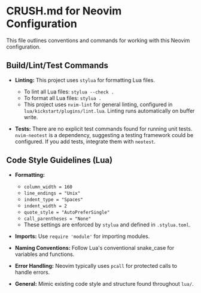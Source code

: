 # CRUSH.md for Neovim Configuration

This file outlines conventions and commands for working with this Neovim configuration.

## Build/Lint/Test Commands

- **Linting:** This project uses `stylua` for formatting Lua files.
  - To lint all Lua files: `stylua --check .`
  - To format all Lua files: `stylua .`
  - This project uses `nvim-lint` for general linting, configured in `lua/kickstart/plugins/lint.lua`. Linting runs automatically on buffer write.

- **Tests:** There are no explicit test commands found for running unit tests. `nvim-neotest` is a dependency, suggesting a testing framework could be configured. If you add tests, integrate them with `neotest`.

## Code Style Guidelines (Lua)

- **Formatting:**
  - `column_width = 160`
  - `line_endings = "Unix"`
  - `indent_type = "Spaces"`
  - `indent_width = 2`
  - `quote_style = "AutoPreferSingle"`
  - `call_parentheses = "None"`
  - These settings are enforced by `stylua` and defined in `.stylua.toml`.

- **Imports:** Use `require 'module'` for importing modules.
- **Naming Conventions:** Follow Lua's conventional snake_case for variables and functions.
- **Error Handling:** Neovim typically uses `pcall` for protected calls to handle errors.
- **General:** Mimic existing code style and structure found throughout `lua/`.

